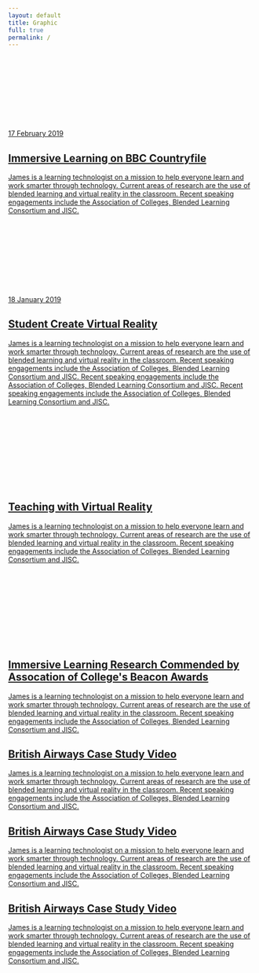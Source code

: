 ```yaml
---
layout: default
title: Graphic
full: true
permalink: /
---
```

<div class="jmm-tiles">

<!--
<div class="hero">
<img src="/images/stock/1.jpeg" />
</div>
-->


<div class="jmm-tile jmm-tile--majorgolden">
<a data-fancybox href="https://vimeo.com/319178025/ef3d60fc6c">
<div class="jmm-tile__image" style="background-image:url(/images/homepage/bbccountryfile.png)">
<svg><use xlink:href="#media-play-symbol" /></svg>
</div>
<div class="jmm-tile__caption">
<span class="jmm-tile__subtitle">17 February 2019</span>
<h2>
Immersive Learning on BBC Countryfile
</h2>
<p>
James is a learning technologist on a mission to help everyone learn and work smarter through technology. Current areas of research are the use of blended learning and virtual reality in the classroom. Recent speaking engagements include the Association of Colleges, Blended Learning Consortium and JISC.
</p>
</div>
</a>
</div>




<div class="jmm-tile jmm-tile--minorgolden">
<a data-fancybox href="/images/stock/1.jpeg">

<div class="jmm-tile__image" style="background-image:url(/images/stock/5.jpeg);">
<svg><use xlink:href="#arrow" /></svg>
</div>
<div class="jmm-tile__caption">
<span class="jmm-tile__subtitle">18 January 2019</span>
<h2>
Student Create Virtual Reality
</h2>
<p>
James is a learning technologist on a mission to help everyone learn and work smarter through technology. Current areas of research are the use of blended learning and virtual reality in the classroom. Recent speaking engagements include the Association of Colleges, Blended Learning Consortium and JISC. Recent speaking engagements include the Association of Colleges, Blended Learning Consortium and JISC. Recent speaking engagements include the Association of Colleges, Blended Learning Consortium and JISC.
</p>
</div>
</a>
</div>





<div class="jmm-tile jmm-tile--half">
<a data-fancybox href="/images/stock/1.jpeg">

<div class="jmm-tile__image" style="background-image:url(/images/stock/3.jpeg);">
<svg><use xlink:href="#link-1" /></svg>
</div>
<div class="jmm-tile__caption">
<h2>
Teaching with Virtual Reality
</h2>
<p>
James is a learning technologist on a mission to help everyone learn and work smarter through technology. Current areas of research are the use of blended learning and virtual reality in the classroom. Recent speaking engagements include the Association of Colleges, Blended Learning Consortium and JISC.
</p>
</div>
</a>
</div>




<div class="jmm-tile jmm-tile--half">
<a data-fancybox href="/images/stock/1.jpeg">

<div class="jmm-tile__image" style="background-image:url(/images/stock/7.jpeg);">
<svg><use xlink:href="#downloading-from-computing-cloud" /></svg>
</div>
<div class="jmm-tile__caption">
<h2>
Immersive Learning Research Commended by Assocation of College's Beacon Awards
</h2>
<p>
James is a learning technologist on a mission to help everyone learn and work smarter through technology. Current areas of research are the use of blended learning and virtual reality in the classroom. Recent speaking engagements include the Association of Colleges, Blended Learning Consortium and JISC.
</p>
</div>
</a>
</div>








<div class="jmm-tile jmm-tile--third">
<a data-fancybox href="/images/stock/1.jpeg">

<div class="jmm-tile__image" style="background-image:url(/images/stock/5.jpeg);">

</div>
<div class="jmm-tile__caption">
<h2>
British Airways Case Study Video
</h2>
<p>
James is a learning technologist on a mission to help everyone learn and work smarter through technology. Current areas of research are the use of blended learning and virtual reality in the classroom. Recent speaking engagements include the Association of Colleges, Blended Learning Consortium and JISC.
</p>
</div>
</a>
</div>

<div class="jmm-tile jmm-tile--third">
<a data-fancybox href="https://www.youtube.com/watch?v=OD-GGUIsXSs">

<div class="jmm-tile__image" style="background-image:url(/images/stock/4.jpeg);"></div>
<div class="jmm-tile__caption">
<h2>
British Airways Case Study Video
</h2>
<p>
James is a learning technologist on a mission to help everyone learn and work smarter through technology. Current areas of research are the use of blended learning and virtual reality in the classroom. Recent speaking engagements include the Association of Colleges, Blended Learning Consortium and JISC.
</p>
</div>
</a>
</div>


<div class="jmm-tile jmm-tile--third">
<a data-fancybox href="/images/stock/1.jpeg">

<div class="jmm-tile__image" style="background-image:url(/images/stock/2.jpeg);"></div>
<div class="jmm-tile__caption">
<h2>
British Airways Case Study Video
</h2>
<p>
James is a learning technologist on a mission to help everyone learn and work smarter through technology. Current areas of research are the use of blended learning and virtual reality in the classroom. Recent speaking engagements include the Association of Colleges, Blended Learning Consortium and JISC.
</p>
</div>
</a>
</div>











</div>
